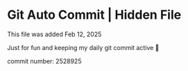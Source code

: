 # Git Auto Commit | Hidden File

This file was added Feb 12, 2025

Just for fun and keeping my daily git commit active 🤪

commit number: 2528925
